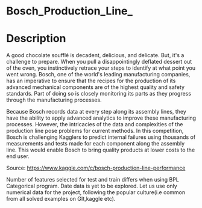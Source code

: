 # Bosch_Production_Line_
# Description
A good chocolate soufflé is decadent, delicious, and delicate. But, it's a challenge to prepare. When you pull a disappointingly deflated dessert out of the oven, you instinctively retrace your steps to identify at what point you went wrong. Bosch, one of the world's leading manufacturing companies, has an imperative to ensure that the recipes for the production of its advanced mechanical components are of the highest quality and safety standards. Part of doing so is closely monitoring its parts as they progress through the manufacturing processes.

Because Bosch records data at every step along its assembly lines, they have the ability to apply advanced analytics to improve these manufacturing processes. However, the intricacies of the data and complexities of the production line pose problems for current methods.
In this competition, Bosch is challenging Kagglers to predict internal failures using thousands of measurements and tests made for each component along the assembly line. This would enable Bosch to bring quality products at lower costs to the end user.

Source: https://www.kaggle.com/c/bosch-production-line-performance


Number of features selected for test and train differs when using BPL Categorical program.
Date data is yet to be explored. Let us use only numerical data for the project, following the popular culture(i.e common from all solved examples on GIt,kaggle etc).


                    
